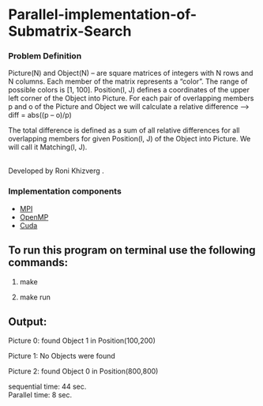 # Parallel-implementation-of-Submatrix-Search

### Problem Definition

Picture(N) and Object(N) – are square matrices of integers with N rows and N columns. Each member of the matrix represents a “color”. The range of possible colors is [1, 100].
Position(I, J) defines a coordinates of the upper left corner of the Object into Picture. 
For each pair of overlapping members p and o of the Picture and Object we will calculate a relative difference --> diff = abs((p – o)/p)
			                                                  	
The total difference is defined as a sum of all relative differences for all overlapping members for given Position(I, J) of the Object into Picture. We will call it Matching(I, J).

<br />
Developed by  Roni Khizverg .

### Implementation components

* [MPI](https://www.mcs.anl.gov/research/projects/mpi/)
* [OpenMP](https://tildesites.bowdoin.edu/~ltoma/teaching/cs3225-GIS/fall17/Lectures/openmp.html)
* [Cuda]([https://tildesites.bowdoin.edu/~ltoma/teaching/cs3225-GIS/fall17/Lectures/openmp.html](https://developer.nvidia.com/cuda-toolkit))

## To run this program on terminal use the following commands:

1. make

2. make run 

## Output:

Picture 0: found Object 1 in Position(100,200)

Picture 1: No Objects were found

Picture 2: found Object 0 in Position(800,800)

sequential time: 44 sec.
<br />
Parallel time: 8 sec.


